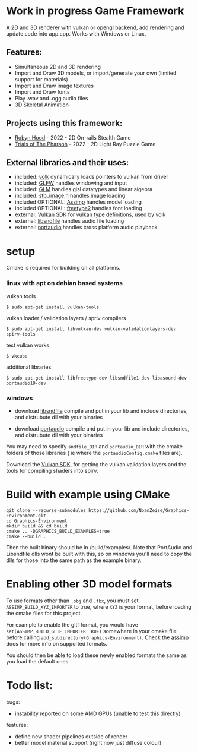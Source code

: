 # Work in progress Game Framework
A 2D and 3D renderer with vulkan or opengl backend, add rendering and update code into app.cpp. Works with Windows or Linux.

## Features:

* Simultaneous 2D and 3D rendering
* Import and Draw 3D models, or import/generate your own (limited support for materials)
* Import and Draw image textures 
* Import and Draw fonts
* Play .wav and .ogg audio files
* 3D Skeletal Animation

## Projects using this framework:
* [Robyn Hood](https://github.com/NoamZeise/Robyn-Hood) - 2022 - 2D On-rails Stealth Game
* [Trials of The Pharaoh](https://github.com/NoamZeise/TrailsOfThePharaoh) - 2022 - 2D Light Ray Puzzle Game

## External libraries and their uses:

* included: [volk](https://github.com/zeux/volk) dynamically loads pointers to vulkan from driver
* included: [GLFW](https://www.glfw.org/) handles windowing and input
* included: [GLM](https://github.com/g-truc/glm) handles glsl datatypes and linear algebra
* included: [stb_image.h](https://github.com/nothings/stb) handles image loading
* included OPTIONAL:   [Assimp](https://github.com/assimp/assimp) handles model loading
* included OPTIONAL:   [freetype2](https://freetype.org/) handles font loading
* external:   [Vulkan SDK](https://vulkan.lunarg.com/) for vulkan type definitions, used by volk
* external:   [libsndfile](https://github.com/libsndfile/libsndfile) handles audio file loading
* external:   [portaudio](http://www.portaudio.com/) handles cross platform audio playback

# setup

Cmake is required for building on all platforms.

### linux with apt on debian based systems
vulkan tools
```
$ sudo apt-get install vulkan-tools
```
vulkan loader / validation layers / spriv compilers
```
$ sudo apt-get install libvulkan-dev vulkan-validationlayers-dev spirv-tools
```
test vulkan works
```
$ vkcube
```
additional libraries
```
$ sudo apt-get install libfreetype-dev libsndfile1-dev libasound-dev portaudio19-dev
```

### windows

* download [libsndfile](http://www.mega-nerd.com/libsndfile/#Download) compile and put in your lib and include directories, and distrubute dll with your binaries

* download [portaudio](http://files.portaudio.com/docs/v19-doxydocs/compile_windows.html) compile and put in your lib and include directories, and distrubute dll with your binaries

You may need to specify `sndfile_DIR` and `portaudio_DIR` with the cmake folders of those libraries ( ie where the `portaudioConfig.cmake` files are).

Download the [Vulkan SDK](https://www.lunarg.com/vulkan-sdk/), for getting the vulkan validation layers and the tools for compiling shaders into spirv.

# Build with example using CMake

```
git clone --recurse-submodules https://github.com/NoamZeise/Graphics-Environment.git
cd Graphics-Environment
mkdir build && cd build
cmake .. -DGRAPHICS_BUILD_EXAMPLES=true
cmake --build .
```
Then the built binary should be in /build/examples/. Note that PortAudio and Libsndfile dlls wont be built with this, so on windows you'll need to copy the dlls for those into the same path as the example binary.

# Enabling other 3D model formats

To use formats other than `.obj` and `.fbx`, you must set `ASSIMP_BUILD_XYZ_IMPORTER` to true, where `XYZ` is your format, before loading the cmake files for this project.

For example to enable the gltf format, you would have `set(ASSIMP_BUILD_GLTF_IMPORTER TRUE)` somewhere in your cmake file before calling `add_subdirectory(Graphics-Environment)`. Check the [assimp](https://assimp.org/) docs for more info on supported formats.

You should then be able to load these newly enabled formats the same as you load the default ones.

# Todo list:
bugs:
* instability reported on some AMD GPUs (unable to test this directly)

features:
* define new shader pipelines outside of render
* better model material support (right now just diffuse colour)
